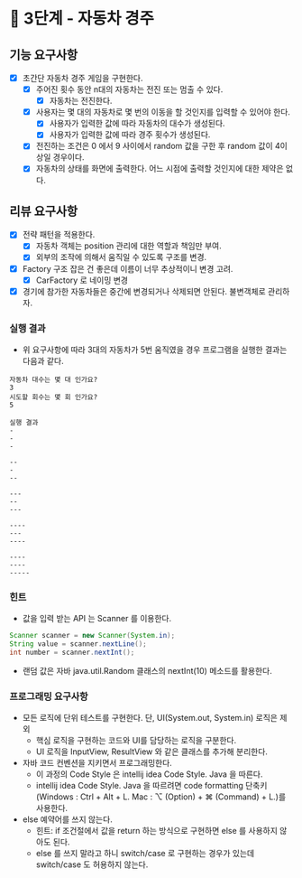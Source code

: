 # 🚀 3단계 - 자동차 경주

## 기능 요구사항
- [x] 초간단 자동차 경주 게임을 구현한다.
    - [x] 주어진 횟수 동안 n대의 자동차는 전진 또는 멈출 수 있다.
        - [x] 자동차는 전진한다.
    - [x] 사용자는 몇 대의 자동차로 몇 번의 이동을 할 것인지를 입력할 수 있어야 한다.
        - [x] 사용자가 입력한 값에 따라 자동차의 대수가 생성된다.
        - [x] 사용자가 입력한 값에 따라 경주 횟수가 생성된다.
    - [x] 전진하는 조건은 0 에서 9 사이에서 random 값을 구한 후 random 값이 4이상일 경우이다.
    - [x] 자동차의 상태를 화면에 출력한다. 어느 시점에 출력할 것인지에 대한 제약은 없다.

## 리뷰 요구사항
- [x] 전략 패턴을 적용한다.
  - [x] 자동차 객체는 position 관리에 대한 역할과 책임만 부여.
  - [x] 외부의 조작에 의해서 움직일 수 있도록 구조를 변경.
- [x] Factory 구조 잡은 건 좋은데 이름이 너무 추상적이니 변경 고려.
  - [x] CarFactory 로 네이밍 변경
- [x] 경기에 참가한 자동차들은 중간에 변경되거나 삭제되면 안된다. 불변객체로 관리하자.

### 실행 결과
- 위 요구사항에 따라 3대의 자동차가 5번 움직였을 경우 프로그램을 실행한 결과는 다음과 같다.

```text
자동차 대수는 몇 대 인가요?
3
시도할 회수는 몇 회 인가요?
5

실행 결과
-
-
-

--
-
--

---
--
---

----
---
----

----
----
-----
```

### 힌트
- 값을 입력 받는 API 는 Scanner 를 이용한다.

```java
Scanner scanner = new Scanner(System.in);
String value = scanner.nextLine();
int number = scanner.nextInt();
```
- 랜덤 값은 자바 java.util.Random 클래스의 nextInt(10) 메소드를 활용한다.

### 프로그래밍 요구사항
- 모든 로직에 단위 테스트를 구현한다. 단, UI(System.out, System.in) 로직은 제외
    - 핵심 로직을 구현하는 코드와 UI를 담당하는 로직을 구분한다.
    - UI 로직을 InputView, ResultView 와 같은 클래스를 추가해 분리한다.
- 자바 코드 컨벤션을 지키면서 프로그래밍한다.
    - 이 과정의 Code Style 은 intellij idea Code Style. Java 을 따른다.
    - intellij idea Code Style. Java 을 따르려면 code formatting 단축키(Windows : Ctrl + Alt + L. Mac : ⌥ (Option) + ⌘ (Command) + L.)를 사용한다.
- else 예약어를 쓰지 않는다.
    - 힌트: if 조건절에서 값을 return 하는 방식으로 구현하면 else 를 사용하지 않아도 된다.
    - else 를 쓰지 말라고 하니 switch/case 로 구현하는 경우가 있는데 switch/case 도 허용하지 않는다.
